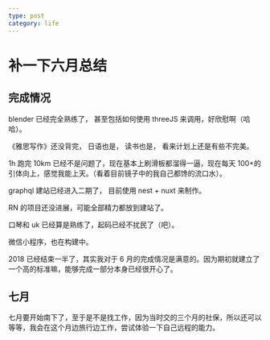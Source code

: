 ```yaml
---
type: post
category: life
---
```


# 补一下六月总结

## 完成情况

blender 已经完全熟练了， 甚至包括如何使用 threeJS 来调用，好欣慰啊（哈哈）。

《雅思写作》还没背完， 日语也是， 读书也是， 看来计划上还是有些不完美。

1h 跑完 10km 已经不是问题了，现在基本上刷滑板都溜得一逼，现在每天 100+的引体向上，感觉我能上天。（看着目前镜子中的我自己都馋的流口水）。

graphql 建站已经进入二期了， 目前使用 nest + nuxt 来制作。

RN 的项目还没进展，可能全部精力都放到建站了。

口琴和 uk 已经算是熟练了，起码已经不扰民了（吧）。

微信小程序，也在构建中。

2018 已经结束一半了，其实我对于 6 月的完成情况是满意的。因为期初就建立了一个高的标准嘛，能够完成一部分本身已经很开心了。

## 七月

七月要开始南下了，至于是不是找工作，因为当时交的三个月的社保，所以还可以等等，我会在这个月边旅行边工作，尝试体验一下自己远程的能力。
